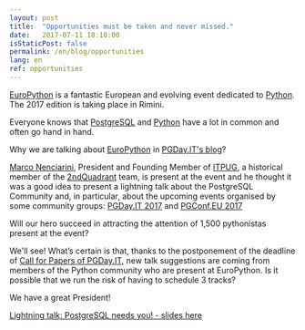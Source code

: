 ```yaml
---
layout: post
title:  "Opportunities must be taken and never missed."
date:   2017-07-11 18:10:00
isStaticPost: false
permalink: /en/blog/opportunities
lang: en
ref: opportunities
---
```


[EuroPython](https://ep2017.europython.eu/en/) is a fantastic European and evolving event dedicated to [Python](https://www.python.org/).
The 2017 edition is taking place in Rimini.

Everyone knows that [PostgreSQL](https://www.postgresql.org/) and [Python](https://www.python.org/) have a lot in common and often go hand in hand.

Why we are talking about [EuroPython](https://ep2017.europython.eu/en/) in [PGDay.IT's blog](http://2017.pgday.it/en/blog/)?

[Marco Nenciarini](https://www.linkedin.com/in/mnencia/), President and Founding Member of [ITPUG](http://www.itpug.org/index.it.html), a historical member of the [2ndQuadrant](https://www.2ndquadrant.com) team, is present at the event and he thought it was a good idea to present a lightning talk about the PostgreSQL Community and, in particular, about the upcoming events organised by some community groups: [PGDay.IT 2017](http://2017.pgday.it/en7) and [PGConf.EU 2017](https://2017.pgconf.eu/)

Will our hero succeed in attracting the attention of 1,500 pythonistas present at the event?

We'll see! What’s certain is that, thanks to the postponement of the deadline of [Call for Papers of PGDay.IT](http://2017.pgday.it/it/blog/cfp_postponed), new talk suggestions are coming from members of the Python community who are present at EuroPython. Is it possible that we run the risk of having to schedule 3 tracks?

We have a great President!

[Lightning talk: PostgreSQL needs you! - slides here](https://prezi.com/ou20z645n61j/postgresql-needs-you/)
